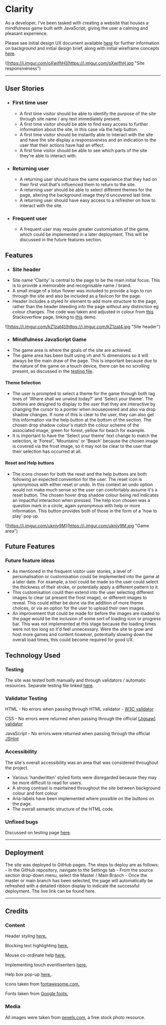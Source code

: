 # Clarity
As a developer, I've been tasked with creating a website that houses a mindfulness game built with JavaScript, giving the user a calming and pleasant experience.

Please see initial design UX document available [here](https://github.com/CMecrow/CM-Project-2/blob/main/docs/clarity_ux.md) for further information on background and initial design brief, along with initial wireframe concepts [here](https://github.com/CMecrow/CM-Project-2/blob/main/docs/clarity_wireframes.pdf).

![https://i.imgur.com/oXwifhH](https://i.imgur.com/oXwifhH.jpg "Site responsiveness")

---

## User Stories
- ### First time user
  - A first time visitor should be able to identify the purpose of the site through site name / any text immediately present.
  - A first time visitor should be able to find easy access to further information about the site, in this case via the help button.
  - A first time visitor should be instantly able to interact with the site and have the site display a responsiveness and an indication to the user that their actions have had an effect.
  - A first time visitor should be able to see which parts of the site they're able to interact with.

- ### Returning user
  - A returning user should have the same experience that they had on their first visit that's influenced them to return to the site.
  - A returning user should be able to select different themes for the page, altering the background image they'd uncovered last time.
  - A returning user should have easy access to a refresher on how to interact with the site.

- ### Frequent user
  - A frequent user may require greater customisation of the game, which could be implemented in a later deployment. This will be discussed in the future features section.

## Features
- ### Site header
- Site name 'Clarity' is central to the page to be the main initial focus. This is to provide a memorable and recognisable name / brand.
- A small image of a lotus flower was included to provide a logo to run through the site and also be included as a favicon for the page.
- Header includes a styled hr element to add more structure to the page, rather than the header bleeding into the page without any distinction eg colour changes. The code was taken and adjusted in colour from [this](https://stackoverflow.com/questions/9437400/css-fade-out-horizontal-rule-line-styled-div-effect-without-images) Stackoverflow page, linking to [this](http://jsfiddle.net/andresilich/fZNbK/1/) demo.

![https://i.imgur.com/kZ1zat4](https://i.imgur.com/kZ1zat4.jpg "Site header")

- ### Mindfulness JavaScript Game
- The game area is where the goals of the site are achieved.
- The game area has been built using vh and % dimensions so it will always be the main draw of the page. This is important because due to the nature of the game on a touch device, there can be no scrolling present, as discussed in the [testing file](https://github.com/CMecrow/CM-Project-2/blob/main/docs/testing.md).
#### Theme Selection
- The user is prompted to select a theme for the game through both tag lines of 'Where shall we unwind today?' and 'Select your theme'. The buttons are designed to display to the user that they are interactive by changing the cursor to a pointer when mouseovered and also via drop shadow changes. If none of this is clear to the user, they can also get this information via the help button at the bottom of the section. The chosen drop shadow colour's match the colour scheme of the associated image, green for forest, yellow for beach for example.
- It is important to have the 'Select your theme' text change to match the selection, ie 'Forest', 'Mountains' or 'Beach' because the chosen image is covered via the frost image, so it may not be clear to the user that their selection has occurred at all. 
#### Reset and Help buttons
- The icons chosen for both the reset and the help buttons are both following an expected convention for the user. The reset icon is synonymous with either reset or undo. In this context an undo option would not make much sense so the user can comfortably assume it's a reset button. The chosen hover drop shadow colour being red indicates an impactful interaction when pressed. The help icon chosen was a question mark in a circle, again synonymous with help or more information. This button provides both of those in the form of a 'how to play' pop up.

![https://i.imgur.com/uknjy9M](https://i.imgur.com/uknjy9M.jpg "Game area")

## Future Features
### Future feature ideas
- As mentioned in the frequent visitor user stories, a level of personalisation or customisation could be implemented into the game at a later date. For example, a tool could be made so the user could select the thickness of their stroke, or potentially apply a different pattern to it.
- This customisation could then extend into the user selecting different images to clear (at present the frost image), or different images to reveal. This could either be done via the addition of more theme choices, or via an option for the user to upload their own images.
- An improvement that could be made for before the images are loaded to the page would be the inclusion of some sort of loading icon or progress bar. This was not implemented at this stage because the loading times were not too long so it'd feel unnecessary. Were the site to grow and host more games and content however, potentially slowing down the overall load times, this could become required for good UX.

## Technology Used

### Testing
The site was tested both manually and through validators / automatic resources. Separate testing file linked [here](https://github.com/CMecrow/CM-Project-2/blob/main/docs/testing.md).

### Validator Testing
HTML - No errors when passing through HTML validator - [W3C validator](https://validator.w3.org/nu/)

CSS - No errors were returned when passing through the official [(Jigsaw) validator](https://jigsaw.w3.org/css-validator/)

JavaScript - No errors were returned when passing through the official [JSHint](https://jshint.com/)

### Accessibility
The site's overall accessibility was an area that was considered throughout the project.
  - Various 'handwritten' styled fonts were disregarded because they may be more difficult to read for users.
  - A strong contrast is maintained throughout the site between background colour and font colour
  - Aria-labels have been implemented where possible on the buttons on the page.
  - The overall semantic structure of the HTML code.

### Unfixed bugs
Discussed on testing page [here](https://github.com/CMecrow/CM-Project-2/blob/main/docs/testing.md).

---

## Deployment
The site was deployed to GitHub pages. The steps to deploy are as follows: - In the GitHub repository, navigate to the Settings tab - From the source section drop-down menu, select the Master / Main Branch - Once the master or main branch has been selected, the page will automatically be refreshed with a detailed ribbon display to indicate the successful deployment. The live link can be found here.

---

## Credits
### Content
Header styling [here.](https://stackoverflow.com/questions/9437400/css-fade-out-horizontal-rule-line-styled-div-effect-without-images)

Blocking text highlighting [here.](https://stackoverflow.com/questions/826782/how-to-disable-text-selection-highlighting)

Mouse co-ordinate help [here.](https://stackoverflow.com/questions/39784153/mouse-pointer-coordinates-and-canvas-coordinates-not-matching)

Implementing touch eventlisenters [here.](https://stackoverflow.com/questions/43936084/how-to-make-mousemove-event-working-for-touchscreen-with-touchmove)

Help box pop-up [here.](https://www.youtube.com/watch?v=iE_6pQ3RlZU).

Icons taken from [fontawesome.com.](https://fontawesome.com/)

Fonts taken from [Google fonts.](https://fonts.google.com/)

### Media
All images were taken from [pexels.com](https://www.pexels.com/), a free stock photo resource.